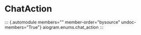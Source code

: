 # ChatAction

::: {.automodule members="" member-order="bysource" undoc-members="True"}
aiogram.enums.chat_action
:::
